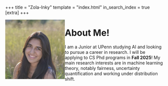 +++
title = "Zola-Inky"
template = "index.html"
in_search_index = true
[extra]
+++

<img src="https://github.com/gambhirmp/personalsite/blob/master/content/website.png?raw=true" alt="Headshot of me!" width="190" align="left" />

# About Me!

I am a Junior at UPenn studying AI and looking to pursue a career in research. I will be applying to CS Phd programs in **Fall 2025**! My main research interests are in machine learning theory, notably fairness, uncertainty quantification and working under distribution shift.


